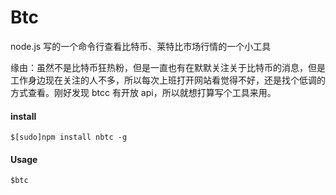 # Btc
node.js 写的一个命令行查看比特币、莱特比市场行情的一个小工具


缘由：虽然不是比特币狂热粉，但是一直也有在默默关注关于比特币的消息，但是工作身边现在关注的人不多，所以每次上班打开网站看觉得不好，还是找个低调的方式查看。刚好发现 btcc 有开放 api，所以就想打算写个工具来用。

#### install

```
$[sudo]npm install nbtc -g
```

#### Usage
```
$btc
```

